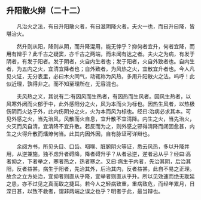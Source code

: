 ## 升阳散火辩（二十二）


&emsp;&emsp;凡治火之法，有曰升阳散火者，有曰滋阴降火者。夫火一也，而曰升曰降，皆堪治火。

&emsp;&emsp;然升则从阳，降则从阴，而升降混用，能无悖乎？抑何者宜升，何者宜降，而用有辩乎？此千古之疑窦，亦千古之两端，而未闻有达之者。夫火之为病，有发于阴者，有发于阳者。发于阴者，火自内生者也；发于阳者，火自外致者也。自内生者，为五内之火，宜清宜降者也；自外致者，为风热之火，宜散宜升者也。今人凡见火证，无分表里，必曰木火同气，动辄称为风热，多用升阳散火之法。呜呼！此似近理，孰得非之。而不知至理所在，无容混也。

&emsp;&emsp;夫风热之义，其说有二∶有因风而生热者，有因热而生风者。因风生热者，以风寒外闭而火郁于中，此外感阳分之火，风为本而火为标也。因热生风者，以热极伤阴而火达于外，此内伤阴分之火，火为本而风为标也。经曰∶治病必求其本。可见外感之火，当先治风，风散而火自息，宜升散不宜清降。内生之火，当先治火，火灭而风自清，宜清降不宜升散。若反而为之，则外感之邪得清降而闭固愈甚，内生之火得升散而燔燎何当。此其内因外因，自有脉证可详辩也。

&emsp;&emsp;余阅方书，所见头目、口齿、咽喉、脏腑阴火等证，悉云风热，多以升降并用，从逆兼施。独不虑升者碍降，降者碍升乎？从者忌逆，逆者忌从乎？经曰∶高者抑之，下者举之，寒者热之，热者寒之。又曰∶病生于内者，先治其阴，后治其阳，反者益甚。病生于阳者，先治其外，后治其内，反者益甚。此自不易之正理。故余之立方处治，宜抑者则直从乎降，宜举者则直从乎升。所以见效速而绝无耽延之患，亦不过见之真而取之捷耳。若今人之轻病致重，重病致危，而经年累月，日深日甚，以致不救者，谓非两端之误之也乎？明者于此，最当辩也。

